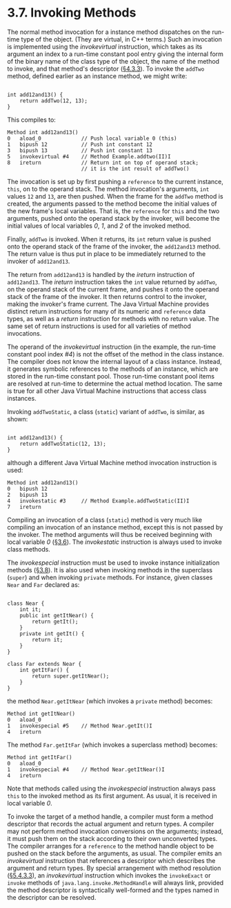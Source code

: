 # 3.7. Invoking Methods

The normal method invocation for a instance method dispatches on the run-time type of the object. \(They are virtual, in C++ terms.\) Such an invocation is implemented using the _invokevirtual_ instruction, which takes as its argument an index to a run-time constant pool entry giving the internal form of the binary name of the class type of the object, the name of the method to invoke, and that method's descriptor \([§4.3.3](https://docs.oracle.com/javase/specs/jvms/se8/html/jvms-4.html#jvms-4.3.3)\). To invoke the `addTwo` method, defined earlier as an instance method, we might write:

```text

int add12and13() {
    return addTwo(12, 13);
}

```

This compiles to:

```text
Method int add12and13()
0   aload_0             // Push local variable 0 (this)
1   bipush 12           // Push int constant 12
3   bipush 13           // Push int constant 13
5   invokevirtual #4    // Method Example.addtwo(II)I
8   ireturn             // Return int on top of operand stack;
                        // it is the int result of addTwo()
```

The invocation is set up by first pushing a `reference` to the current instance, `this`, on to the operand stack. The method invocation's arguments, `int` values `12` and `13`, are then pushed. When the frame for the `addTwo` method is created, the arguments passed to the method become the initial values of the new frame's local variables. That is, the `reference` for `this` and the two arguments, pushed onto the operand stack by the invoker, will become the initial values of local variables _0_, _1_, and _2_ of the invoked method.

Finally, `addTwo` is invoked. When it returns, its `int` return value is pushed onto the operand stack of the frame of the invoker, the `add12and13` method. The return value is thus put in place to be immediately returned to the invoker of `add12and13`.

The return from `add12and13` is handled by the _ireturn_ instruction of `add12and13`. The _ireturn_ instruction takes the `int` value returned by `addTwo`, on the operand stack of the current frame, and pushes it onto the operand stack of the frame of the invoker. It then returns control to the invoker, making the invoker's frame current. The Java Virtual Machine provides distinct return instructions for many of its numeric and `reference` data types, as well as a _return_ instruction for methods with no return value. The same set of return instructions is used for all varieties of method invocations.

The operand of the _invokevirtual_ instruction \(in the example, the run-time constant pool index _\#4_\) is not the offset of the method in the class instance. The compiler does not know the internal layout of a class instance. Instead, it generates symbolic references to the methods of an instance, which are stored in the run-time constant pool. Those run-time constant pool items are resolved at run-time to determine the actual method location. The same is true for all other Java Virtual Machine instructions that access class instances.

Invoking `addTwoStatic`, a class \(`static`\) variant of `addTwo`, is similar, as shown:

```text

int add12and13() {
    return addTwoStatic(12, 13);
}

```

although a different Java Virtual Machine method invocation instruction is used:

```text
Method int add12and13()
0   bipush 12
2   bipush 13
4   invokestatic #3     // Method Example.addTwoStatic(II)I
7   ireturn
```

Compiling an invocation of a class \(`static`\) method is very much like compiling an invocation of an instance method, except this is not passed by the invoker. The method arguments will thus be received beginning with local variable _0_ \([§3.6](https://docs.oracle.com/javase/specs/jvms/se8/html/jvms-3.html#jvms-3.6)\). The _invokestatic_ instruction is always used to invoke class methods.

The _invokespecial_ instruction must be used to invoke instance initialization methods \([§3.8](https://docs.oracle.com/javase/specs/jvms/se8/html/jvms-3.html#jvms-3.8)\). It is also used when invoking methods in the superclass \(`super`\) and when invoking `private` methods. For instance, given classes `Near` and `Far` declared as:

```text

class Near {
    int it;
    public int getItNear() {
        return getIt();
    }
    private int getIt() {
        return it;
    }
}

class Far extends Near {
    int getItFar() {
        return super.getItNear();
    }
}

```

the method `Near.getItNear` \(which invokes a `private` method\) becomes:

```text
Method int getItNear()
0   aload_0
1   invokespecial #5    // Method Near.getIt()I
4   ireturn
```

The method `Far.getItFar` \(which invokes a superclass method\) becomes:

```text
Method int getItFar()
0   aload_0
1   invokespecial #4    // Method Near.getItNear()I
4   ireturn
```

Note that methods called using the _invokespecial_ instruction always pass `this` to the invoked method as its first argument. As usual, it is received in local variable _0_.

To invoke the target of a method handle, a compiler must form a method descriptor that records the actual argument and return types. A compiler may not perform method invocation conversions on the arguments; instead, it must push them on the stack according to their own unconverted types. The compiler arranges for a `reference` to the method handle object to be pushed on the stack before the arguments, as usual. The compiler emits an _invokevirtual_ instruction that references a descriptor which describes the argument and return types. By special arrangement with method resolution \([§5.4.3.3](https://docs.oracle.com/javase/specs/jvms/se8/html/jvms-5.html#jvms-5.4.3.3)\), an _invokevirtual_ instruction which invokes the `invokeExact` or `invoke` methods of `java.lang.invoke.MethodHandle` will always link, provided the method descriptor is syntactically well-formed and the types named in the descriptor can be resolved.


